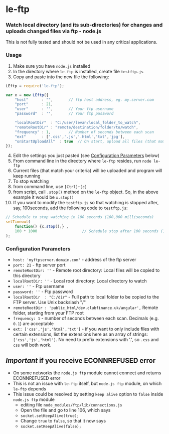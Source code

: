 # le-ftp
### Watch local directory (and its sub-directories) for changes and uploads changed files via ftp - node.js

This is not fully tested and should not be used in any critical applications.

### Usage
1. Make sure you have `node.js` installed
2. In the directory where `le-ftp` is installed, create file `testftp.js`
3. Copy and paste into the new file the following: 
```javascript
LEftp = require('le-ftp');

var x = new LEftp({
	"host"		: "",		// ftp host address, eg. my.server.com
	"port"		: 21,
	"user"		: '',		// Your ftp username
	"password"	: '',		// Your ftp password

	"localRootDir"	: "C:/user/levan/local_folder_to_watch",
	"remoteRootDir"	: "remote/destination/folder/to/watch",
	"frequency"	: 1,		// Number of seconds between each scan
	"ext"		: ['.css','.js','.html','txt','jpg'],
    "onStartUploadAll"  : true  // On start, upload all files (that match the "watch criteria").
});
```
4. Edit the settings you just pasted (see [Configuration Parameters](#configuration-parameters) below)
5. From command line in the directory where `le-ftp` resides, run `node le-ftp`
6. Current files (that match your criteria) will be uploaded and program will keep running
7. To stop watching
  1. from command line, use `[Ctrl]+[c]`
  2. from script, call `.stop()` method on the `le-ftp` object. So, in the above example it would be `x.stop()`
  3. If you want to modify the `testftp.js` so that watching is stopped after, say, 100seconds, add the following code to `testftp.js`:
```javascript
// Schedule to stop watching in 100 seconds (100,000 milliseconds)
setTimeout(
    function() {x.stop();} ,
    100 * 1000                    // Schedule stop after 100 seconds (100,000 milliseconds)
);
```

### Configuration Parameters
- `host: 'myftpserver.domain.com'` - address of the ftp server
- `port: 21`  - ftp server port
- `remoteRootDir: ''` - Remote root directory: Local files will be copied to this directory
- `localRootDir: ''` - Local root directory: Local directory to watch
- `user: ''` - Ftp username
- `password: ''` - Ftp password
- `localRootDir	 : "C:/dir"` - Full path to local folder to be copied to the FTP server. Use Unix backslash "/"
- `remoteRootDir : 'public_html/dev.clubfinance.uk/angular',` Remote folder, starting from your FTP root
- `frequency: 1` - number of seconds between each scan. Decimals (e.g. `0.1`) are acceptable
- `ext: ['css','js','html','txt']` - if you want to only include files with certain extensions,
  list the extensions here as an array of strings: `['css','js','html']`. No need to prefix extensions with '.',
  so `.css` and `css` will both work.

## ***Important*** if you receive ECONNREFUSED error
- On some networks the `node.js ftp` module cannot connect and returns ECONNREFUSED error
- This is not an issue with `le-ftp` itself, but `node.js ftp` module, on which `le-ftp` depends
- This issue could be resolved by setting `keep alive` option to `false` inside `node.js ftp` module
  - editing file `node_modules/ftp/lib/connections.js`
  - Open the file and go to line 106, which says
  - `socket.setKeepAlive(true);`
  - Change `true` to `false`, so that it now says
  - `socket.setKeepAlive(false);`